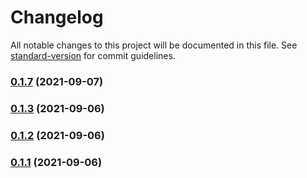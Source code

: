 # Changelog

All notable changes to this project will be documented in this file. See [standard-version](https://github.com/conventional-changelog/standard-version) for commit guidelines.

### [0.1.7](https://github.com/zbisj/imbabala/compare/v0.1.3...v0.1.7) (2021-09-07)

### [0.1.3](https://github.com/zbisj/imbabala/compare/v0.1.2...v0.1.3) (2021-09-06)

### [0.1.2](https://github.com/zbisj/imbabala/compare/v0.1.10...v0.1.2) (2021-09-06)

### [0.1.1](https://github.com/zbisj/imbabala/compare/v0.1.10...v0.1.1) (2021-09-06)
